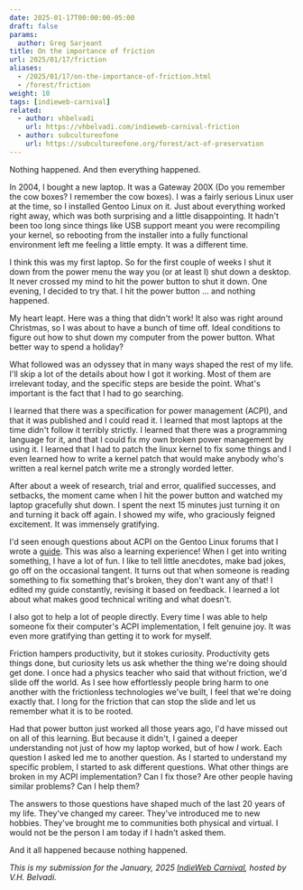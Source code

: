 ```yaml
---
date: 2025-01-17T00:00:00-05:00
draft: false
params:
  author: Greg Sarjeant
title: On the importance of friction
url: 2025/01/17/friction
aliases:
  - /2025/01/17/on-the-importance-of-friction.html
  - /forest/friction
weight: 10
tags: [indieweb-carnival]
related:
  - author: vhbelvadi
    url: https://vhbelvadi.com/indieweb-carnival-friction 
  - author: subcultureofone
    url: https://subcultureofone.org/forest/act-of-preservation
---
```


Nothing happened. And then everything happened.

In 2004, I bought a new laptop. It was a Gateway 200X (Do you remember the cow boxes? I remember the cow boxes). I was a fairly serious Linux user at the time, so I installed Gentoo Linux on it. Just about everything worked right away, which was both surprising and a little disappointing. It hadn't been too long since things like USB support meant you were recompiling your kernel, so rebooting from the installer into a fully functional environment left me feeling a little empty. It was a different time.

I think this was my first laptop. So for the first couple of weeks I shut it down from the power menu the way you (or at least I) shut down a desktop. It never crossed my mind to hit the power button to shut it down. One evening, I decided to try that. I hit the power button ... and nothing happened.

My heart leapt. Here was a thing that didn't work! It also was right around Christmas, so I was about to have a bunch of time off. Ideal conditions to figure out how to shut down my computer from the power button. What better way to spend a holiday?

What followed was an odyssey that in many ways shaped the rest of my life. I'll skip a lot of the details about how I got it working. Most of them are irrelevant today, and the specific steps are beside the point. What's important is the fact that I had to go searching.

I learned that there was a specification for power management (ACPI), and that it was published and I could read it. I learned that most laptops at the time didn't follow it terribly strictly. I learned that there was a programming language for it, and that I could fix my own broken power management by using it. I learned that I had to patch the linux kernel to fix some things and I even learned how to write a kernel patch that would make anybody who's written a real kernel patch write me a strongly worded letter.

After about a week of research, trial and error, qualified successes, and setbacks, the moment came when I hit the power button and watched my laptop gracefully shut down. I spent the next 15 minutes just turning it on and turning it back off again. I showed my wife, who graciously feigned excitement. It was immensely gratifying.

I'd seen enough questions about ACPI on the Gentoo Linux forums that I wrote a [guide](https://subcultureofone.org/forest/act-of-preservation). This was also a learning experience! When I get into writing something, I have a lot of fun. I like to tell little anecdotes, make bad jokes, go off on the occasional tangent. It turns out that when someone is reading something to fix something that's broken, they don't want any of that! I edited my guide constantly, revising it based on feedback. I learned a lot about what makes good technical writing and what doesn't.

I also got to help a lot of people directly. Every time I was able to help someone fix their computer's ACPI implementation, I felt genuine joy. It was even more gratifying than getting it to work for myself.

Friction hampers productivity, but it stokes curiosity. Productivity gets things done, but curiosity lets us ask whether the thing we're doing should get done. I once had a physics teacher who said that without friction, we'd slide off the world. As I see how effortlessly people bring harm to one another with the frictionless technologies we've built, I feel that we're doing exactly that. I long for the friction that can stop the slide and let us remember what it is to be rooted.

Had that power button just worked all those years ago, I'd have missed out on all of this learning. But because it didn't, I gained a deeper understanding not just of how my laptop worked, but of how _I_ work. Each question I asked led me to another question. As I started to understand my specific problem, I started to ask different questions. What other things are broken in my ACPI implementation? Can I fix those? Are other people having similar problems? Can I help them?

The answers to those questions have shaped much of the last 20 years of my life. They've changed my career. They've introduced me to new hobbies. They've brought me to communities both physical and virtual. I would not be the person I am today if I hadn't asked them.

And it all happened because nothing happened.

_This is my submission for the January, 2025 [IndieWeb Carnival](https://vhbelvadi.com/indieweb-carnival-friction), hosted by V.H. Belvadi._

